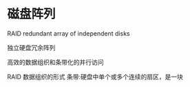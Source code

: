 <div style='display: none'>
  Date: 2022-01-16 09:45:34
  LastEditors: gyg
  LastEditTime: 2022-01-16 10:13:05
  FilePath: \test\1_16@磁盘阵列.mm.md
</div>

# 磁盘阵列

RAID redundant array of independent disks

独立硬盘冗余阵列

高效的数据组织和条带化的并行访问

RAID 数据组织的形式
条带:硬盘中单个或多个连续的扇区，是一块